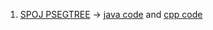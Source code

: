 1) <a href="https://www.spoj.com/problems/PSEGTREE/">SPOJ PSEGTREE</a> -> <a href="https://github.com/KetanGupta1818/Algorithms/blob/main/Segment%20Trees/Persistent%20Segment%20Trees/Sum%20Segment%20Tree/SPOJ_PSEGTREE.java">java code</a> and <a href="https://github.com/KetanGupta1818/Algorithms/blob/main/Segment%20Trees/Persistent%20Segment%20Trees/Sum%20Segment%20Tree/SPOJ_PSEGTREE.cpp">cpp code</a> 

